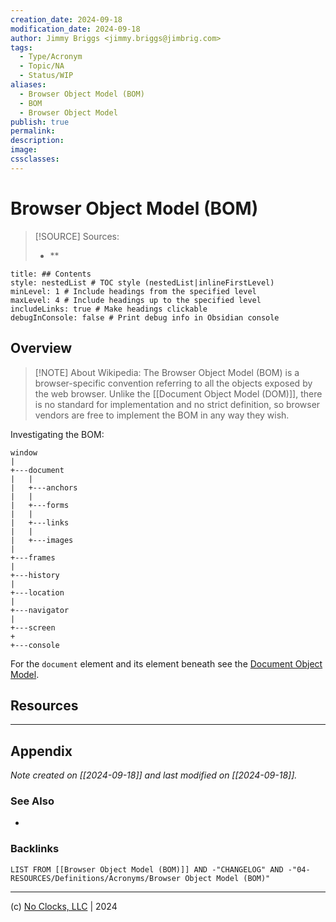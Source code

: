 ```yaml
---
creation_date: 2024-09-18
modification_date: 2024-09-18
author: Jimmy Briggs <jimmy.briggs@jimbrig.com>
tags:
  - Type/Acronym
  - Topic/NA
  - Status/WIP
aliases:
  - Browser Object Model (BOM)
  - BOM
  - Browser Object Model
publish: true
permalink:
description:
image:
cssclasses:
---
```


# Browser Object Model (BOM)

> [!SOURCE] Sources:
> - **

```table-of-contents
title: ## Contents 
style: nestedList # TOC style (nestedList|inlineFirstLevel)
minLevel: 1 # Include headings from the specified level
maxLevel: 4 # Include headings up to the specified level
includeLinks: true # Make headings clickable
debugInConsole: false # Print debug info in Obsidian console
```

## Overview

> [!NOTE] About
> Wikipedia: The Browser Object Model (BOM) is a browser-specific convention referring to all the objects exposed by the web browser. Unlike the [[Document Object Model (DOM)]], there is no standard for implementation and no strict definition, so browser vendors are free to implement the BOM in any way they wish.

Investigating the BOM:

```plaintext
window
|
+---document
|   |
|   +---anchors
|   | 
|   +---forms
|   | 
|   +---links
|   | 
|   +---images
|  
+---frames
|
+---history
|
+---location
|
+---navigator
|
+---screen
+
+---console
```

For the `document` element and its element beneath see the [Document Object Model](https://github.com/ReneNyffenegger/about-Document-Object-Model).

## Resources

***

## Appendix

*Note created on [[2024-09-18]] and last modified on [[2024-09-18]].*

### See Also

- 

### Backlinks

```dataview
LIST FROM [[Browser Object Model (BOM)]] AND -"CHANGELOG" AND -"04-RESOURCES/Definitions/Acronyms/Browser Object Model (BOM)"
```

***

(c) [No Clocks, LLC](https://github.com/noclocks) | 2024



